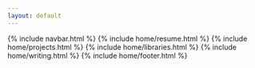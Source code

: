 ```yaml
---
layout: default
---
```


{% include navbar.html %}
{% include home/resume.html %}
{% include home/projects.html %}
{% include home/libraries.html %}
{% include home/writing.html %}
{% include home/footer.html %}